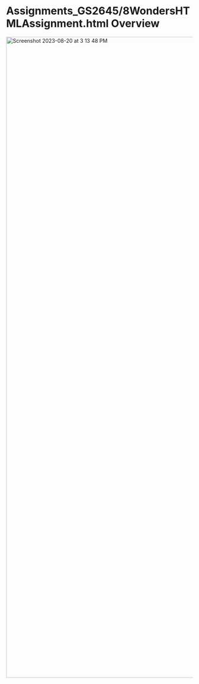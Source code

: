 # Assignments_GS2645/8WondersHTMLAssignment.html Overview 
<img width="1727" alt="Screenshot 2023-08-20 at 3 13 48 PM" src="https://github.com/Aadityabrt/Assignments_GS2645/assets/79390836/d19b10ff-69cd-4448-b224-83f0dd37ab41">

